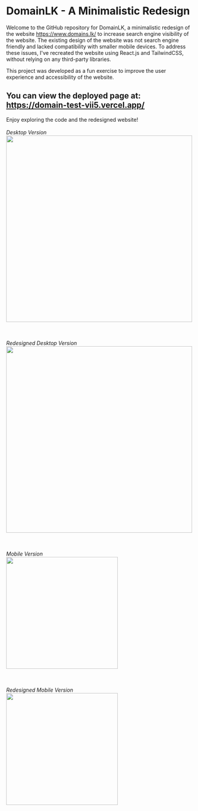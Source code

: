 # DomainLK - A Minimalistic Redesign

Welcome to the GitHub repository for DomainLK, a minimalistic redesign of the website https://www.domains.lk/ to increase search engine visibility of the website. The existing design of the website was not search engine friendly and lacked compatibility with smaller mobile devices. To address these issues, I've recreated the website using React.js and TailwindCSS, without relying on any third-party libraries.

This project was developed as a fun exercise to improve the user experience and accessibility of the website. 

<b><h2>You can view the deployed page at: https://domain-test-vii5.vercel.app/ </h2></b>

Enjoy exploring the code and the redesigned website!
<br/><br/>
<i>Desktop Version</i><br/>
<img src="https://github.com/christancone/domainTest/assets/79687564/93e56785-02c8-491f-b433-715e04366874" width="500px"/>

<br/><br/>
<i>Redesigned Desktop Version</i><br/>
<img src="https://github.com/christancone/domainTest/assets/79687564/f3200218-b426-4330-9250-2bf0c30367f2" width="500px"/>

<br/><br/>
<i>Mobile Version</i><br/>
<img src="https://github.com/christancone/domainTest/assets/79687564/7f35b66d-25ca-422c-85ec-46663973b798" width="300px"/>

<br/><br/>
<i>Redesigned Mobile Version</i><br/>
<img src="https://github.com/christancone/domainTest/assets/79687564/33c82d6e-e9a5-4317-ae70-9ca293a7c6e3" width="300px"/>




